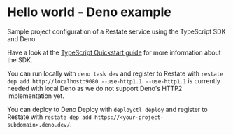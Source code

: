 # Hello world - Deno example

Sample project configuration of a Restate service using the TypeScript SDK and
Deno.

Have a look at the [TypeScript Quickstart guide](https://docs.restate.dev/get_started/quickstart?sdk=ts) for more information about the SDK.

You can run locally with `deno task dev` and register to Restate with
`restate dep add http://localhost:9080 --use-http1.1`. `--use-http1.1` is
currently needed with local Deno as we do not support Deno's HTTP2
implementation yet.

You can deploy to Deno Deploy with `deployctl deploy` and register to Restate
with
`restate dep add https://<your-project-subdomain>.deno.dev/`.

